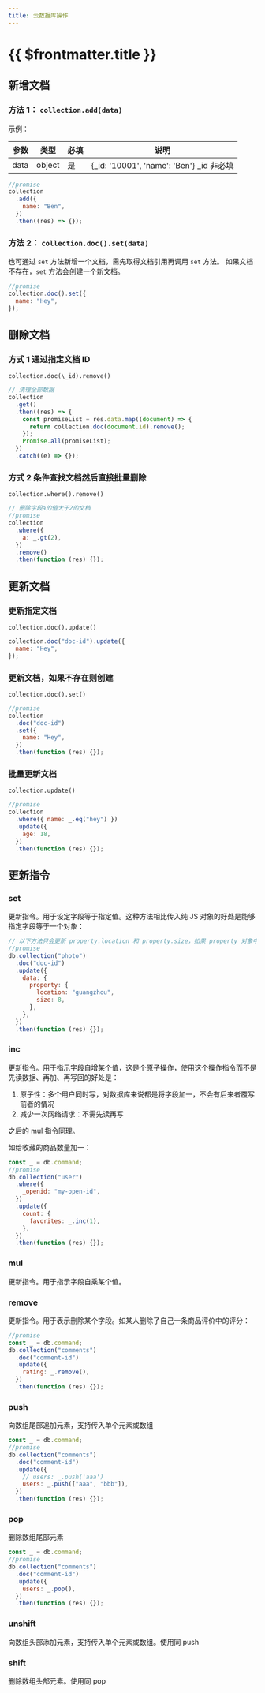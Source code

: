```yaml
---
title: 云数据库操作
---
```


# {{ $frontmatter.title }}

## 新增文档

### 方法 1： `collection.add(data)`

示例：

| 参数 | 类型   | 必填 | 说明                                       |
| ---- | ------ | ---- | ------------------------------------------ |
| data | object | 是   | {\_id: '10001', 'name': 'Ben'} \_id 非必填 |

```js
//promise
collection
  .add({
    name: "Ben",
  })
  .then((res) => {});
```

### 方法 2： `collection.doc().set(data)`

也可通过 `set` 方法新增一个文档，需先取得文档引用再调用 `set` 方法。
如果文档不存在，`set` 方法会创建一个新文档。

```js
//promise
collection.doc().set({
  name: "Hey",
});
```

## 删除文档

### 方式 1 通过指定文档 ID

`collection.doc(\_id).remove()`

```js
// 清理全部数据
collection
  .get()
  .then((res) => {
    const promiseList = res.data.map((document) => {
      return collection.doc(document.id).remove();
    });
    Promise.all(promiseList);
  })
  .catch((e) => {});
```

### 方式 2 条件查找文档然后直接批量删除

`collection.where().remove()`

```js
// 删除字段a的值大于2的文档
//promise
collection
  .where({
    a: _.gt(2),
  })
  .remove()
  .then(function (res) {});
```

## 更新文档

### 更新指定文档

`collection.doc().update()`

```js
collection.doc("doc-id").update({
  name: "Hey",
});
```

### 更新文档，如果不存在则创建

`collection.doc().set()`

```js
//promise
collection
  .doc("doc-id")
  .set({
    name: "Hey",
  })
  .then(function (res) {});
```

### 批量更新文档

`collection.update()`

```js
//promise
collection
  .where({ name: _.eq("hey") })
  .update({
    age: 18,
  })
  .then(function (res) {});
```

## 更新指令

### set

更新指令。用于设定字段等于指定值。这种方法相比传入纯 JS 对象的好处是能够指定字段等于一个对象：

```js
// 以下方法只会更新 property.location 和 property.size，如果 property 对象中有
//promise
db.collection("photo")
  .doc("doc-id")
  .update({
    data: {
      property: {
        location: "guangzhou",
        size: 8,
      },
    },
  })
  .then(function (res) {});
```

### inc

更新指令。用于指示字段自增某个值，这是个原子操作，使用这个操作指令而不是先读数据、再加、再写回的好处是：

1. 原子性：多个用户同时写，对数据库来说都是将字段加一，不会有后来者覆写前者的情况
2. 减少一次网络请求：不需先读再写

之后的 mul 指令同理。

如给收藏的商品数量加一：

```js
const _ = db.command;
//promise
db.collection("user")
  .where({
    _openid: "my-open-id",
  })
  .update({
    count: {
      favorites: _.inc(1),
    },
  })
  .then(function (res) {});
```

### mul

更新指令。用于指示字段自乘某个值。

### remove

更新指令。用于表示删除某个字段。如某人删除了自己一条商品评价中的评分：

```js
//promise
const _ = db.command;
db.collection("comments")
  .doc("comment-id")
  .update({
    rating: _.remove(),
  })
  .then(function (res) {});
```

### push

向数组尾部追加元素，支持传入单个元素或数组

```js
const _ = db.command;
//promise
db.collection("comments")
  .doc("comment-id")
  .update({
    // users: _.push('aaa')
    users: _.push(["aaa", "bbb"]),
  })
  .then(function (res) {});
```

### pop

删除数组尾部元素

```js
const _ = db.command;
//promise
db.collection("comments")
  .doc("comment-id")
  .update({
    users: _.pop(),
  })
  .then(function (res) {});
```

### unshift

向数组头部添加元素，支持传入单个元素或数组。使用同 push

### shift

删除数组头部元素。使用同 pop
